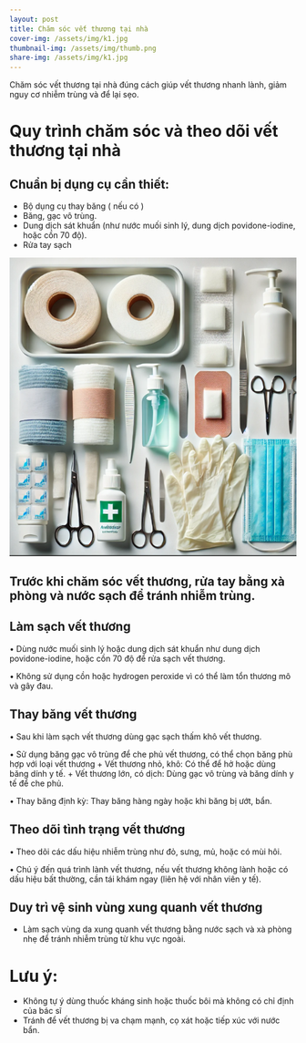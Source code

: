 ```yaml
---
layout: post
title: Chăm sóc vết thương tại nhà
cover-img: /assets/img/k1.jpg
thumbnail-img: /assets/img/thumb.png
share-img: /assets/img/k1.jpg
---
```


Chăm sóc vết thương tại nhà đúng cách giúp vết thương nhanh lành, giảm nguy cơ nhiễm trùng và để lại sẹo. 

# Quy trình chăm sóc và theo dõi vết thương tại nhà
## Chuẩn bị dụng cụ cần thiết:
- Bộ dụng cụ thay băng ( nếu có )
- Băng, gạc vô trùng.
- Dung dịch sát khuẩn (như nước muối sinh lý, dung dịch povidone-iodine, hoặc cồn 70 độ).
- Rửa tay sạch

 ![Dụng cụ y tế](/assets/img/DC.png)
  
## Trước khi chăm sóc vết thương, rửa tay bằng xà phòng và nước sạch để tránh nhiễm trùng.
## Làm sạch vết thương
•	Dùng nước muối sinh lý hoặc dung dịch sát khuẩn như dung dịch povidone-iodine, hoặc cồn 70 độ để rửa sạch vết thương.

•	Không sử dụng cồn hoặc hydrogen peroxide vì có thể làm tổn thương mô và gây đau.

## Thay băng vết thương
•	Sau khi làm sạch vết thương dùng gạc sạch thấm khô vết thương.

•	Sử dụng băng gạc vô trùng để che phủ vết thương, có thể chọn băng phù hợp với loại vết thương 
      + Vết thương nhỏ, khô: Có thể để hở hoặc dùng băng dính y tế.
      + Vết thương lớn, có dịch: Dùng gạc vô trùng và băng dính y tế để che phủ.
      
•	Thay băng định kỳ: Thay băng hàng ngày hoặc khi băng bị ướt, bẩn.

## Theo dõi tình trạng vết thương
•	Theo dõi các dấu hiệu nhiễm trùng như đỏ, sưng, mủ, hoặc có mùi hôi. 

•	Chú ý đến quá trình lành vết thương, nếu vết thương không lành hoặc có dấu hiệu bất thường, cần tái khám ngay (liên hệ với nhân viên y tế).

## Duy trì vệ sinh vùng xung quanh vết thương
- Làm sạch vùng da xung quanh vết thương bằng nước sạch và xà phòng nhẹ để tránh nhiễm trùng từ khu vực ngoài.
# Lưu ý:
- Không tự ý dùng thuốc kháng sinh hoặc thuốc bôi mà không có chỉ định của bác sĩ 
- Tránh để vết thương bị va chạm mạnh, cọ xát hoặc tiếp xúc với nước bẩn.
